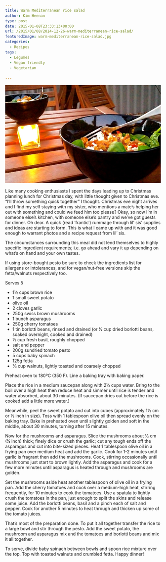 ```yaml
---
title: Warm Mediterranean rice salad
author: Kim Heenan
type: post
date: 2015-01-08T23:33:13+00:00
url: /2015/01/08/2014-12-26-warm-mediterranean-rice-salad/
featuredImage: warm-mediterranean-rice-salad.jpg
categories:
  - Recipes
tags:
  - Legumes
  - Vegan friendly
  - Vegetarian

---
```


![](warm-mediterranean-rice-salad.jpg)

Like many cooking enthusiasts I spent the days leading up to Christmas planning lunch for Christmas day, with little thought given to Christmas eve. “I’ll throw something quick together” I thought. Christmas eve night arrives and I find my self staying with my sister, who mentions a mate’s helping her out with something and could we feed him too please? Okay, so now I’m in someone else’s kitchen, with someone else’s pantry and we’ve got guests for dinner. Oh dear. A quick (read ‘frantic’) rummage through lil’ sis’ supplies and ideas are starting to form. This is what I came up with and it was good enough to warrant photos and a recipe request from lil’ sis.

<!--more-->

The circumstances surrounding this meal did not lend themselves to highly specific ingredient requirements; i.e. go ahead and vary it up depending on what’s on hand and your own tastes.

If using store-bought pesto be sure to check the ingredients list for allergens or intolerances, and for vegan/nut-free versions skip the fetta/walnuts respectively too.

Serves 5

  * 1½ cups brown rice
  * 1 small sweet potato
  * olive oil
  * 2 cloves garlic
  * 250g swiss brown mushrooms
  * 1 bunch asparagus
  * 250g cherry tomatoes
  * 1 tin borlotti beans, rinsed and drained (or ½ cup dried borlotti beans, soaked overnight, cooked and drained)
  * ½ cup fresh basil, roughly chopped
  * salt and pepper
  * 200g sundried tomato pesto
  * 5 cups baby spinach
  * 125g fetta
  * ⅔ cup walnuts, lightly toasted and coarsely chopped

Preheat oven to 180ºC (350 F). Line a baking tray with baking paper.

Place the rice in a medium saucepan along with 2½ cups water. Bring to the boil over a high heat then reduce heat and simmer until rice is tender and water absorbed, about 30 minutes. (If saucepan dries out before the rice is cooked add a little more water.)

Meanwhile, peel the sweet potato and cut into cubes (approximately 1½ cm or ½ inch in size). Toss with 1 tablespoon olive oil then spread evenly on the baking tray. Bake in preheated oven until slightly golden and soft in the middle, about 30 minutes, turning after 15 minutes.

Now for the mushrooms and asparagus. Slice the mushrooms about ½ cm (¼ inch) thick; finely dice or crush the garlic; cut any tough ends off the asparagus and cut into bite-sized pieces. Heat 1 tablespoon olive oil in a frying pan over medium heat and add the garlic. Cook for 1-2 minutes until garlic is fragrant then add the mushrooms. Cook, stirring occasionally until mushrooms just start to brown lightly. Add the asparagus and cook for a few more minutes until asparagus is heated through and mushrooms are golden.

Set the mushrooms aside heat another tablespoon of olive oil in a frying pan. Add the cherry tomatoes and cook over a medium-high heat, stirring frequently, for 10 minutes to cook the tomatoes. Use a spatula to lightly crush the tomatoes in the pan, just enough to split the skins and release some juice. Add the borlotti beans, basil and a pinch each of salt and pepper. Cook for another 5 minutes to heat through and thicken up some of the tomato juices.

That’s most of the preparation done. To put it all together transfer the rice to a large bowl and stir through the pesto. Add the sweet potato, the mushroom and asparagus mix and the tomatoes and borlotti beans and mix it all together.

To serve, divide baby spinach between bowls and spoon rice mixture over the top. Top with toasted walnuts and crumbled fetta. Happy dinner!
